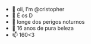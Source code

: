 - 👋 oii, I’m @cristopher
- 👀 É os D
- 🌱 longe dos perigos noturnos
- 💞️ 16 anos de pura beleza
- 📫 160<3

<!---
cristopher157/cristopher157 is a ✨ special ✨ repository because its `README.md` (this file) appears on your GitHub profile.
You can click the Preview link to take a look at your changes.
--->

